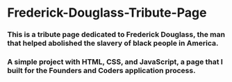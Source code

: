 # Frederick-Douglass-Tribute-Page

### This is a tribute page dedicated to Frederick Douglass, the man that helped abolished the slavery of black people in America.
### A simple project with HTML, CSS, and JavaScript, a page that I built for the Founders and Coders application process.
